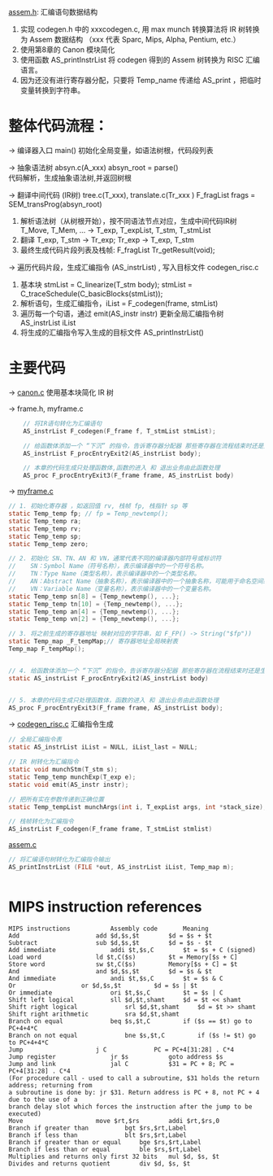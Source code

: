 
[assem.h](assem.h): 汇编语句数据结构

1. 实现 codegen.h 中的 xxxcodegen.c, 用 max munch 转换算法将 IR 树转换为 Assem 数据结构  （xxx 代表 Sparc, Mips, Alpha, Pentium, etc.）
2. 使用第8章的 Canon 模块简化
3. 使用函数 AS_printInstrList 将 codegen 得到的 Assem 树转换为 RISC 汇编语言。
4. 因为还没有进行寄存器分配，只要将 Temp_name 传递给 AS_print ，把临时变量转换到字符串。


# 整体代码流程：

-> 编译器入口  main()
初始化全局变量，如语法树根，代码段列表


-> 抽象语法树  absyn.c(A_xxx)
absyn_root = parse()  
代码解析，生成抽象语法树,并返回树根


-> 翻译中间代码 (IR树)  tree.c(T_xxx), translate.c(Tr_xxx )
F_fragList frags = SEM_transProg(absyn_root)  
1. 解析语法树（从树根开始），按不同语法节点对应，生成中间代码IR树 T_Move, T_Mem, ...  -> T_exp, T_expList, T_stm, T_stmList
2. 翻译 T_exp, T_stm -> Tr_exp;  Tr_exp -> T_exp, T_stm
3. 最终生成代码片段列表及栈帧:  F_fragList Tr_getResult(void); 


-> 遍历代码片段，生成汇编指令 (AS_instrList) , 写入目标文件  codegen_risc.c
1. 基本块  stmList = C_linearize(T_stm body); stmList = C_traceSchedule(C_basicBlocks(stmList));
2. 解析语句，生成汇编指令，iList  = F_codegen(frame, stmList)
3. 遍历每一个句语，通过 emit(AS_instr instr) 更新全局汇编指令树 AS_instrList iList
4. 将生成的汇编指令写入生成的目标文件 AS_printInstrList()

# 主要代码


-> [canon.c](canon.c)
使用基本块简化 IR 树

-> frame.h, myframe.c
```c
    // 将IR语句转化为汇编语句
    AS_instrList F_codegen(F_frame f, T_stmList stmList);

    // 给函数体添加一个 “下沉” 的指令，告诉寄存器分配器 那些寄存器在流程结束时还是生效的。（即 0寄存器，返回值，返回地址，调用者要保存的临时变量）
    AS_instrList F_procEntryExit2(AS_instrList body);

    // 本章的代码生成只处理函数体,函数的进入 和 退出业务由此函数处理
    AS_proc F_procEntryExit3(F_frame frame, AS_instrList body)
```



-> [myframe.c](frame.c)

```c
// 1. 初始化寄存器 ，如返回值 rv, 栈帧 fp, 栈指针 sp 等
static Temp_temp fp; // fp = Temp_newtemp();
static Temp_temp ra;
static Temp_temp rv;
static Temp_temp sp;
static Temp_temp zero;

// 2. 初始化 SN、TN、AN 和 VN，通常代表不同的编译器内部符号或标识符
//    SN：Symbol Name（符号名称），表示编译器中的一个符号名称。
//    TN：Type Name（类型名称），表示编译器中的一个类型名称。
//    AN：Abstract Name（抽象名称），表示编译器中的一个抽象名称，可能用于命名空间或其他抽象概念。
//    VN：Variable Name（变量名称），表示编译器中的一个变量名称。
static Temp_temp sn[8] = {Temp_newtemp(), ...};
static Temp_temp tn[10] = {Temp_newtemp(), ...};
static Temp_temp an[4] = {Temp_newtemp(), ...};
static Temp_temp vn[2] = {Temp_newtemp(), ...};

// 3. 将之前生成的寄存器地址 映射对应的字符串，如 F_FP() -> String("$fp"))
static Temp_map _F_tempMap;// 寄存器地址全局映射表
Temp_map F_tempMap();


// 4. 给函数体添加一个 “下沉” 的指令，告诉寄存器分配器 那些寄存器在流程结束时还是生效的。（即 0寄存器，返回值，返回地址，调用者要保存的临时变量）
static AS_instrList F_procEntryExit2(AS_instrList body)


// 5. 本章的代码生成只处理函数体，函数的进入 和 退出业务由此函数处理
AS_proc F_procEntryExit3(F_frame frame, AS_instrList body);

```




-> [codegen_risc.c](codegen_risc.c)
汇编指令生成

```c
// 全局汇编指令表
static AS_instrList iList = NULL, iList_last = NULL;

// IR 树转化为汇编指令
static void munchStm(T_stm s);
static Temp_temp munchExp(T_exp e);
static void emit(AS_instr instr);

// 把所有实在参数传递到正确位置
static Temp_tempList munchArgs(int i, T_expList args, int *stack_size);

// 栈帧转化为汇编指令
AS_instrList F_codegen(F_frame frame, T_stmList stmlist)


```


[assem.c](assem.c)


```c
// 将汇编语句树转化为汇编指令输出
AS_printInstrList (FILE *out, AS_instrList iList, Temp_map m);
```

```c

```


# MIPS instruction references


```
MIPS instructions			Assembly code		Meaning
Add 					add $d,$s,$t 		$d = $s + $t
Subtract 				sub $d,$s,$t 		$d = $s - $t
Add immediate 				addi $t,$s,C 		$t = $s + C (signed)
Load word 				ld $t,C($s) 		$t = Memory[$s + C]
Store word 				sw $t,C($s) 		Memory[$s + C] = $t
And 					and $d,$s,$t 		$d = $s & $t
And immediate 				andi $t,$s,C 		$t = $s & C
Or 					or $d,$s,$t 		$d = $s | $t
Or immediate 				ori $t,$s,C 		$t = $s | C
Shift left logical 			sll $d,$t,shamt 	$d = $t << shamt
Shift right logical 			srl $d,$t,shamt 	$d = $t >> shamt
Shift right arithmetic 			sra $d,$t,shamt
Branch on equal 			beq $s,$t,C 		if ($s == $t) go to PC+4+4*C
Branch on not equal 			bne $s,$t,C 		if ($s != $t) go to PC+4+4*C
Jump 					j C 			PC = PC+4[31:28] . C*4
Jump register 				jr $s 			goto address $s
Jump and link 				jal C 			$31 = PC + 8; PC = PC+4[31:28] . C*4
(For procedure call - used to call a subroutine, $31 holds the return address; returning from
a subroutine is done by: jr $31. Return address is PC + 8, not PC + 4 due to the use of a
branch delay slot which forces the instruction after the jump to be executed)
Move 					move $rt,$rs 		addi $rt,$rs,0
Branch if greater than 			bgt $rs,$rt,Label 	
Branch if less than 			blt $rs,$rt,Label 	
Branch if greater than or equal 	bge $rs,$rt,Label 	
Branch if less than or equal 		ble $rs,$rt,Label
Multiplies and returns only first 32 bits 	mul $d, $s, $t 	
Divides and returns quotient 		div $d, $s, $t 	
```








